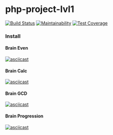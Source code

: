 # php-project-lvl1

[![Build Status](https://travis-ci.org/aemethLVX/php-project-lvl1.svg?branch=master)](https://travis-ci.org/aemethLVX/php-project-lvl1)
[![Maintainability](https://api.codeclimate.com/v1/badges/2bad5ae082e3c9f4d713/maintainability)](https://codeclimate.com/github/aemethLVX/php-project-lvl1/maintainability)
[![Test Coverage](https://api.codeclimate.com/v1/badges/2bad5ae082e3c9f4d713/test_coverage)](https://codeclimate.com/github/aemethLVX/php-project-lvl1/test_coverage)

### Install

#### Brain Even
[![asciicast](https://asciinema.org/a/Dk4sBgCdOnKlwmDjs2OLY74fC.svg)](https://asciinema.org/a/Dk4sBgCdOnKlwmDjs2OLY74fC)

#### Brain Calc
[![asciicast](https://asciinema.org/a/240molpPlfMjpir0Q8Gz7x4JA.svg)](https://asciinema.org/a/240molpPlfMjpir0Q8Gz7x4JA)

#### Brain GCD
[![asciicast](https://asciinema.org/a/r7XQ1hRAy8qnxe4jOgEFmif41.svg)](https://asciinema.org/a/r7XQ1hRAy8qnxe4jOgEFmif41)

#### Brain Progression
[![asciicast](https://asciinema.org/a/sVBy0uYBoDQ17A0pGlMu8j5Ep.svg)](https://asciinema.org/a/sVBy0uYBoDQ17A0pGlMu8j5Ep)
